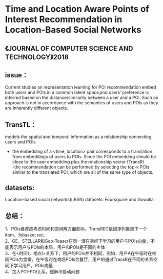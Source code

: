 Time and Location Aware Points of Interest Recommendation in Location-Based Social Networks 
======
《JOURNAL OF COMPUTER SCIENCE AND TECHNOLOGY》2018
------
issue：
----
Current studies on representation learning for POI recommendation embed both users and POIs in a common latent space,and users’ preference is inferred based on the distance/similarity between a user and a POI. Such an approach is not in accordance with the semantics of users and POIs as they are inherently different objects.

TransTL：
-----
models the spatial and temporal information as a relationship connecting users and POIs <br>
 - the embedding of a <time, location> pair corresponds to a translation from embeddings of users to POIs. Since the POI embedding should
be close to the user embedding plus the relationship vector (TransR) <br>
 -the recommendation can be performed by selecting the top-k POIs similar to the translated POI, which are all of the same type of objects.

datasets:
------
Location-based social networks(LBSN) datasets: Foursquare and Gowalla

总结：
----
1、POIs推荐应考虑时间和空间两方面影响，TransREC依据序列推测下一个item，为basket rec; <br>
2、GE，STELLAR和Geo-Teaser在同一潜在空间下学习的用户与POIs向量，不能表示用户与POIs的本质，用户和POIs是不同的主体 <br>
3、在<时间t，地点l>关系下，用户的POIs并不相同，例如，用户A在午饭时在校园POIs为食堂，在午饭时在商场POIs为餐厅，用户的通过TransR在不同的关系空间下学习用户，POIs向量<br>
4、加入POI-POI关系，缓解冷启动问题<br>
